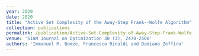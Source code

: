 ```yaml
---
year: 2020
date: 2020
title: "Active Set Complexity of the Away-Step Frank--Wolfe Algorithm"
collection: publications
permalink: /publication/Active-Set-Complexity-of-Away-Step-Frank-Wolfe-Algorithm
venue: 'SIAM Journal on Optimization 30 (3), 2470-2500'
authors: 'Immanuel M. Bomze, Francesco Rinaldi and Damiano Zeffiro'
---
```

